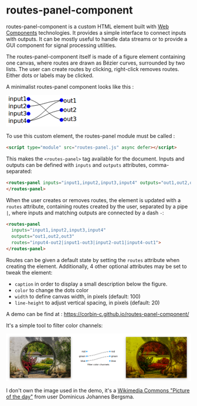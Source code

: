 # routes-panel-component

routes-panel-component is a custom HTML element built with [Web Components](https://developer.mozilla.org/en-US/docs/Web/Web_Components)
technologies. It provides a simple interface to connect inputs with outputs. It
can be mostly useful to handle data streams or to provide a GUI component for
signal processing utilities.

The routes-panel-component itself is made of a figure element containing one
canvas, where routes are drawn as Bézier curves, surrounded by two lists. The
user can create routes by clicking, right-click removes routes. Either dots or
labels may be clicked.

A minimalist routes-panel component looks like this :

![routes-panel demo](demo.png "routes-panel demo")

To use this custom element, the routes-panel module must be called :
```html
<script type="module" src="routes-panel.js" async defer></script>
```
This makes the `<routes-panel>` tag available for the document. Inputs and
outputs can be defined with `inputs` and `outputs` attributes, comma-separated:
```html
<routes-panel inputs="input1,input2,input3,input4" outputs="out1,out2,out3">
</routes-panel>
```
When the user creates or removes routes, the element is updated with a `routes`
attribute, containing routes created by the user, separated by a pipe `|`, where
inputs and matching outputs are connected by a dash `-`:
```html
<routes-panel
  inputs="input1,input2,input3,input4"
  outputs="out1,out2,out3"
  routes="input4-out2|input1-out3|input2-out1|input4-out1">
</routes-panel>
```
Routes can be given a default state by setting the `routes` attribute when
creating the element. Additionally, 4 other optional attributes may be set to
tweak the element:
- `caption` in order to display a small description below the figure. 
- `color` to change the dots color
- `width` to define canvas width, in pixels (default: 100)
- `line-height` to adjust vertical spacing, in pixels (default: 20)

A demo can be find at : https://corbin-c.github.io/routes-panel-component/

It's a simple tool to filter color channels:

![routes-panel color demo](realdemo.png "routes-panel color demo")


I don't own the image used in the demo, it's a
[Wikimedia Commons "Picture of the day"](https://commons.wikimedia.org/wiki/File:Doorgang_in_muur._Locatie,_Chinese_tuin_Het_Verborgen_Rijk_van_Ming._Locatie._Hortus_Haren_01.jpg)
from user Dominicus Johannes Bergsma.